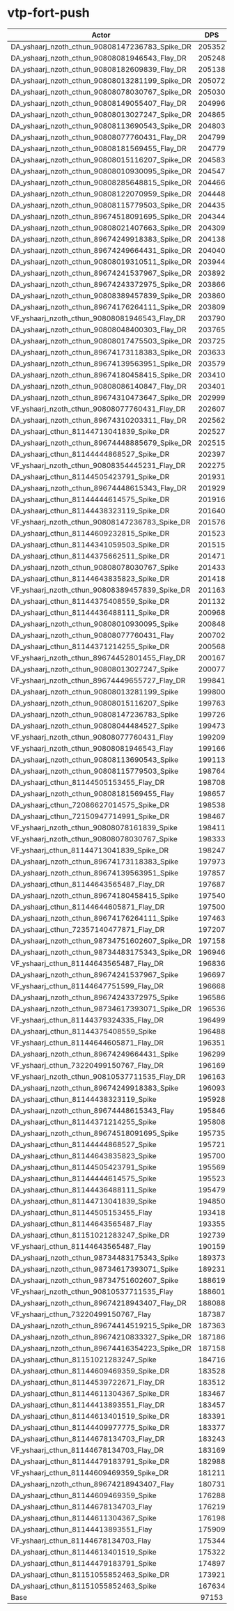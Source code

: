 # vtp-fort-push
| Actor | DPS | Increase |
|---|:---:|:---:|
|DA_yshaarj_nzoth_cthun_90808147236783_Spike_DR|205352|111.37%|
|DA_yshaarj_nzoth_cthun_90808081946543_Flay_DR|205248|111.26%|
|DA_yshaarj_nzoth_cthun_90808182609839_Flay_DR|205138|111.15%|
|DA_yshaarj_nzoth_cthun_90808013281199_Spike_DR|205072|111.08%|
|DA_yshaarj_nzoth_cthun_90808078030767_Spike_DR|205030|111.04%|
|DA_yshaarj_nzoth_cthun_90808149055407_Flay_DR|204996|111.00%|
|DA_yshaarj_nzoth_cthun_90808013027247_Spike_DR|204865|110.87%|
|DA_yshaarj_nzoth_cthun_90808113690543_Spike_DR|204803|110.80%|
|DA_yshaarj_nzoth_cthun_90808077760431_Flay_DR|204799|110.80%|
|DA_yshaarj_nzoth_cthun_90808181569455_Flay_DR|204779|110.78%|
|DA_yshaarj_nzoth_cthun_90808015116207_Spike_DR|204583|110.58%|
|DA_yshaarj_nzoth_cthun_90808010930095_Spike_DR|204547|110.54%|
|DA_yshaarj_nzoth_cthun_90808285648815_Spike_DR|204466|110.46%|
|DA_yshaarj_nzoth_cthun_90808122070959_Spike_DR|204448|110.44%|
|DA_yshaarj_nzoth_cthun_90808115779503_Spike_DR|204435|110.43%|
|DA_yshaarj_nzoth_cthun_89674518091695_Spike_DR|204344|110.33%|
|DA_yshaarj_nzoth_cthun_90808021407663_Spike_DR|204309|110.30%|
|DA_yshaarj_nzoth_cthun_89674249918383_Spike_DR|204138|110.12%|
|DA_yshaarj_nzoth_cthun_89674249664431_Spike_DR|204040|110.02%|
|DA_yshaarj_nzoth_cthun_90808019310511_Spike_DR|203944|109.92%|
|DA_yshaarj_nzoth_cthun_89674241537967_Spike_DR|203892|109.87%|
|DA_yshaarj_nzoth_cthun_89674243372975_Spike_DR|203866|109.84%|
|DA_yshaarj_nzoth_cthun_90808389457839_Spike_DR|203860|109.83%|
|DA_yshaarj_nzoth_cthun_89674176264111_Spike_DR|203809|109.78%|
|VF_yshaarj_nzoth_cthun_90808081946543_Flay_DR|203790|109.76%|
|DA_yshaarj_nzoth_cthun_90808048400303_Flay_DR|203765|109.74%|
|DA_yshaarj_nzoth_cthun_90808017475503_Spike_DR|203725|109.70%|
|DA_yshaarj_nzoth_cthun_89674173118383_Spike_DR|203633|109.60%|
|DA_yshaarj_nzoth_cthun_89674139563951_Spike_DR|203579|109.54%|
|DA_yshaarj_nzoth_cthun_89674180458415_Spike_DR|203410|109.37%|
|DA_yshaarj_nzoth_cthun_90808086140847_Flay_DR|203401|109.36%|
|DA_yshaarj_nzoth_cthun_89674310473647_Spike_DR|202999|108.95%|
|VF_yshaarj_nzoth_cthun_90808077760431_Flay_DR|202607|108.54%|
|DA_yshaarj_nzoth_cthun_89674310203311_Flay_DR|202562|108.50%|
|DA_yshaarj_cthun_81144713041839_Spike_DR|202527|108.46%|
|DA_yshaarj_nzoth_cthun_89674448885679_Spike_DR|202515|108.45%|
|DA_yshaarj_cthun_81144444868527_Spike_DR|202397|108.33%|
|VF_yshaarj_nzoth_cthun_90808354445231_Flay_DR|202275|108.20%|
|DA_yshaarj_cthun_81144505423791_Spike_DR|201931|107.85%|
|DA_yshaarj_nzoth_cthun_89674448615343_Flay_DR|201929|107.85%|
|DA_yshaarj_cthun_81144444614575_Spike_DR|201916|107.83%|
|DA_yshaarj_cthun_81144438323119_Spike_DR|201640|107.55%|
|VF_yshaarj_nzoth_cthun_90808147236783_Spike_DR|201576|107.48%|
|DA_yshaarj_cthun_81144609232815_Spike_DR|201523|107.43%|
|DA_yshaarj_cthun_81144341059503_Spike_DR|201515|107.42%|
|DA_yshaarj_cthun_81144375662511_Spike_DR|201471|107.37%|
|DA_yshaarj_nzoth_cthun_90808078030767_Spike|201433|107.34%|
|DA_yshaarj_cthun_81144643835823_Spike_DR|201418|107.32%|
|VF_yshaarj_nzoth_cthun_90808389457839_Spike_DR|201163|107.06%|
|DA_yshaarj_cthun_81144375408559_Spike_DR|201132|107.03%|
|DA_yshaarj_cthun_81144436488111_Spike_DR|200968|106.86%|
|DA_yshaarj_nzoth_cthun_90808010930095_Spike|200848|106.73%|
|DA_yshaarj_nzoth_cthun_90808077760431_Flay|200702|106.58%|
|DA_yshaarj_cthun_81144371214255_Spike_DR|200568|106.45%|
|VF_yshaarj_nzoth_cthun_89674452801455_Flay_DR|200167|106.03%|
|DA_yshaarj_nzoth_cthun_90808013027247_Spike|200077|105.94%|
|VF_yshaarj_nzoth_cthun_89674449655727_Flay_DR|199841|105.70%|
|DA_yshaarj_nzoth_cthun_90808013281199_Spike|199800|105.65%|
|DA_yshaarj_nzoth_cthun_90808015116207_Spike|199763|105.62%|
|DA_yshaarj_nzoth_cthun_90808147236783_Spike|199726|105.58%|
|DA_yshaarj_nzoth_cthun_90808044484527_Spike|199473|105.32%|
|VF_yshaarj_nzoth_cthun_90808077760431_Flay|199209|105.05%|
|VF_yshaarj_nzoth_cthun_90808081946543_Flay|199166|105.00%|
|DA_yshaarj_nzoth_cthun_90808113690543_Spike|199113|104.95%|
|DA_yshaarj_nzoth_cthun_90808115779503_Spike|198764|104.59%|
|DA_yshaarj_cthun_81144505153455_Flay_DR|198708|104.53%|
|DA_yshaarj_nzoth_cthun_90808181569455_Flay|198657|104.48%|
|DA_yshaarj_cthun_72086627014575_Spike_DR|198538|104.36%|
|DA_yshaarj_cthun_72150947714991_Spike_DR|198467|104.28%|
|VF_yshaarj_nzoth_cthun_90808078161839_Spike|198411|104.23%|
|VF_yshaarj_nzoth_cthun_90808078030767_Spike|198333|104.15%|
|VF_yshaarj_cthun_81144713041839_Spike_DR|198247|104.06%|
|DA_yshaarj_nzoth_cthun_89674173118383_Spike|197973|103.77%|
|DA_yshaarj_nzoth_cthun_89674139563951_Spike|197857|103.66%|
|DA_yshaarj_cthun_81144643565487_Flay_DR|197687|103.48%|
|DA_yshaarj_nzoth_cthun_89674180458415_Spike|197540|103.33%|
|DA_yshaarj_cthun_81144644605871_Flay_DR|197500|103.29%|
|DA_yshaarj_nzoth_cthun_89674176264111_Spike|197463|103.25%|
|DA_yshaarj_cthun_72357140477871_Flay_DR|197207|102.99%|
|DA_yshaarj_nzoth_cthun_98734751602607_Spike_DR|197158|102.94%|
|DA_yshaarj_nzoth_cthun_98734483175343_Spike_DR|196946|102.72%|
|VF_yshaarj_cthun_81144643565487_Flay_DR|196836|102.60%|
|DA_yshaarj_nzoth_cthun_89674241537967_Spike|196697|102.46%|
|VF_yshaarj_cthun_81144647751599_Flay_DR|196668|102.43%|
|DA_yshaarj_nzoth_cthun_89674243372975_Spike|196586|102.35%|
|DA_yshaarj_nzoth_cthun_98734617393071_Spike_DR|196536|102.30%|
|VF_yshaarj_cthun_81144379324335_Flay_DR|196499|102.26%|
|DA_yshaarj_cthun_81144375408559_Spike|196488|102.25%|
|VF_yshaarj_cthun_81144644605871_Flay_DR|196351|102.10%|
|DA_yshaarj_nzoth_cthun_89674249664431_Spike|196299|102.05%|
|VF_yshaarj_cthun_73220499150767_Flay_DR|196169|101.92%|
|VF_yshaarj_nzoth_cthun_90810537711535_Flay_DR|196163|101.91%|
|DA_yshaarj_nzoth_cthun_89674249918383_Spike|196093|101.84%|
|DA_yshaarj_cthun_81144438323119_Spike|195928|101.67%|
|DA_yshaarj_nzoth_cthun_89674448615343_Flay|195846|101.59%|
|DA_yshaarj_cthun_81144371214255_Spike|195808|101.55%|
|DA_yshaarj_nzoth_cthun_89674518091695_Spike|195735|101.47%|
|DA_yshaarj_cthun_81144444868527_Spike|195721|101.46%|
|DA_yshaarj_cthun_81144643835823_Spike|195700|101.43%|
|DA_yshaarj_cthun_81144505423791_Spike|195569|101.30%|
|DA_yshaarj_cthun_81144444614575_Spike|195523|101.25%|
|DA_yshaarj_cthun_81144436488111_Spike|195479|101.21%|
|DA_yshaarj_cthun_81144713041839_Spike|194850|100.56%|
|DA_yshaarj_cthun_81144505153455_Flay|193418|99.09%|
|DA_yshaarj_cthun_81144643565487_Flay|193355|99.02%|
|DA_yshaarj_cthun_81151021283247_Spike_DR|192739|98.39%|
|VF_yshaarj_cthun_81144643565487_Flay|190159|95.73%|
|DA_yshaarj_nzoth_cthun_98734483175343_Spike|189373|94.92%|
|DA_yshaarj_nzoth_cthun_98734617393071_Spike|189231|94.78%|
|DA_yshaarj_nzoth_cthun_98734751602607_Spike|188619|94.15%|
|VF_yshaarj_nzoth_cthun_90810537711535_Flay|188601|94.13%|
|DA_yshaarj_nzoth_cthun_89674218943407_Flay_DR|188088|93.60%|
|VF_yshaarj_cthun_73220499150767_Flay|187387|92.88%|
|DA_yshaarj_nzoth_cthun_89674414519215_Spike_DR|187363|92.85%|
|DA_yshaarj_nzoth_cthun_89674210833327_Spike_DR|187186|92.67%|
|DA_yshaarj_nzoth_cthun_89674416354223_Spike_DR|187158|92.64%|
|DA_yshaarj_cthun_81151021283247_Spike|184716|90.13%|
|DA_yshaarj_cthun_81144609469359_Spike_DR|183528|88.91%|
|DA_yshaarj_cthun_81144539722671_Flay_DR|183512|88.89%|
|DA_yshaarj_cthun_81144611304367_Spike_DR|183467|88.84%|
|DA_yshaarj_cthun_81144413893551_Flay_DR|183457|88.83%|
|DA_yshaarj_cthun_81144613401519_Spike_DR|183391|88.77%|
|DA_yshaarj_cthun_81144409977775_Spike_DR|183377|88.75%|
|DA_yshaarj_cthun_81144678134703_Flay_DR|183243|88.61%|
|VF_yshaarj_cthun_81144678134703_Flay_DR|183169|88.54%|
|DA_yshaarj_cthun_81144479183791_Spike_DR|182988|88.35%|
|VF_yshaarj_cthun_81144609469359_Spike_DR|181211|86.52%|
|DA_yshaarj_nzoth_cthun_89674218943407_Flay|180731|86.03%|
|DA_yshaarj_cthun_81144609469359_Spike|176288|81.45%|
|DA_yshaarj_cthun_81144678134703_Flay|176219|81.38%|
|DA_yshaarj_cthun_81144611304367_Spike|176198|81.36%|
|DA_yshaarj_cthun_81144413893551_Flay|175909|81.06%|
|VF_yshaarj_cthun_81144678134703_Flay|175344|80.48%|
|DA_yshaarj_cthun_81144613401519_Spike|175322|80.46%|
|DA_yshaarj_cthun_81144479183791_Spike|174897|80.02%|
|DA_yshaarj_cthun_81151055852463_Spike_DR|173921|79.02%|
|DA_yshaarj_cthun_81151055852463_Spike|167634|72.55%|
|Base|97153|0.00%|
